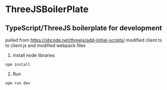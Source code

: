 # ThreeJSBoilerPlate
## TypeScript/ThreeJS boilerplate for development
pulled from https://sbcode.net/threejs/add-initial-scripts/
modified client.ts to client.js and modified webpack files
1. install node libraries
```
npm install
```
2. Run
```
npm run dev
```
